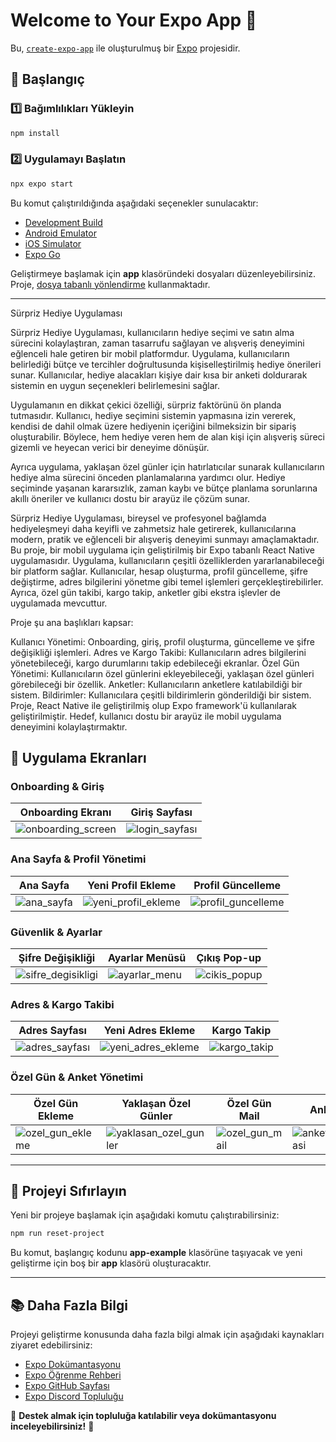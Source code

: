 # Welcome to Your Expo App 🚀

Bu, [`create-expo-app`](https://www.npmjs.com/package/create-expo-app) ile oluşturulmuş bir [Expo](https://expo.dev) projesidir.

## 📌 Başlangıç

### 1️⃣ Bağımlılıkları Yükleyin
```bash
npm install
```

### 2️⃣ Uygulamayı Başlatın
```bash
npx expo start
```
Bu komut çalıştırıldığında aşağıdaki seçenekler sunulacaktır:
- [Development Build](https://docs.expo.dev/develop/development-builds/introduction/)
- [Android Emulator](https://docs.expo.dev/workflow/android-studio-emulator/)
- [iOS Simulator](https://docs.expo.dev/workflow/ios-simulator/)
- [Expo Go](https://expo.dev/go)

Geliştirmeye başlamak için **app** klasöründeki dosyaları düzenleyebilirsiniz. Proje, [dosya tabanlı yönlendirme](https://docs.expo.dev/router/introduction) kullanmaktadır.

---
Sürpriz Hediye Uygulaması

Sürpriz Hediye Uygulaması, kullanıcıların hediye seçimi ve satın alma sürecini kolaylaştıran, zaman tasarrufu sağlayan ve alışveriş deneyimini eğlenceli hale getiren bir mobil platformdur. Uygulama, kullanıcıların belirlediği bütçe ve tercihler doğrultusunda kişiselleştirilmiş hediye önerileri sunar. Kullanıcılar, hediye alacakları kişiye dair kısa bir anketi doldurarak sistemin en uygun seçenekleri belirlemesini sağlar.

Uygulamanın en dikkat çekici özelliği, sürpriz faktörünü ön planda tutmasıdır. Kullanıcı, hediye seçimini sistemin yapmasına izin vererek, kendisi de dahil olmak üzere hediyenin içeriğini bilmeksizin bir sipariş oluşturabilir. Böylece, hem hediye veren hem de alan kişi için alışveriş süreci gizemli ve heyecan verici bir deneyime dönüşür.

Ayrıca uygulama, yaklaşan özel günler için hatırlatıcılar sunarak kullanıcıların hediye alma sürecini önceden planlamalarına yardımcı olur. Hediye seçiminde yaşanan kararsızlık, zaman kaybı ve bütçe planlama sorunlarına akıllı öneriler ve kullanıcı dostu bir arayüz ile çözüm sunar.

Sürpriz Hediye Uygulaması, bireysel ve profesyonel bağlamda hediyeleşmeyi daha keyifli ve zahmetsiz hale getirerek, kullanıcılarına modern, pratik ve eğlenceli bir alışveriş deneyimi sunmayı amaçlamaktadır.
Bu proje, bir mobil uygulama için geliştirilmiş bir Expo tabanlı React Native uygulamasıdır. Uygulama, kullanıcıların çeşitli özelliklerden yararlanabileceği bir platform sağlar. Kullanıcılar, hesap oluşturma, profil güncelleme, şifre değiştirme, adres bilgilerini yönetme gibi temel işlemleri gerçekleştirebilirler. Ayrıca, özel gün takibi, kargo takip, anketler gibi ekstra işlevler de uygulamada mevcuttur.

Proje şu ana başlıkları kapsar:

Kullanıcı Yönetimi: Onboarding, giriş, profil oluşturma, güncelleme ve şifre değişikliği işlemleri.
Adres ve Kargo Takibi: Kullanıcıların adres bilgilerini yönetebileceği, kargo durumlarını takip edebileceği ekranlar.
Özel Gün Yönetimi: Kullanıcıların özel günlerini ekleyebileceği, yaklaşan özel günleri görebileceği bir özellik.
Anketler: Kullanıcıların anketlere katılabildiği bir sistem.
Bildirimler: Kullanıcılara çeşitli bildirimlerin gönderildiği bir sistem.
Proje, React Native ile geliştirilmiş olup Expo framework'ü kullanılarak geliştirilmiştir. Hedef, kullanıcı dostu bir arayüz ile mobil uygulama deneyimini kolaylaştırmaktır.


## 📱 Uygulama Ekranları

### **Onboarding & Giriş**
| Onboarding Ekranı | Giriş Sayfası |
|-------------------|--------------|
| ![onboarding_screen](https://github.com/user-attachments/assets/1e4505af-8f04-4515-ba89-ed27d30031a6) | ![login_sayfası](https://github.com/user-attachments/assets/7090a893-5329-4c10-916b-70a077905382) |

### **Ana Sayfa & Profil Yönetimi**
| Ana Sayfa | Yeni Profil Ekleme | Profil Güncelleme |
|----------|-------------------|-----------------|
| ![ana_sayfa](https://github.com/user-attachments/assets/9686d75a-c8db-49d8-8520-59130d38a743) | ![yeni_profil_ekleme](https://github.com/user-attachments/assets/36da478c-b7a6-4f76-8ccf-6c70d13b5290) | ![profil_guncelleme](https://github.com/user-attachments/assets/26d3a42e-24d1-44d1-8c61-aca6a1d6436e) |

### **Güvenlik & Ayarlar**
| Şifre Değişikliği | Ayarlar Menüsü | Çıkış Pop-up |
|------------------|---------------|--------------|
| ![sifre_degisikligi](https://github.com/user-attachments/assets/88b552fb-1086-45df-8528-619eb73eb63c) | ![ayarlar_menu](https://github.com/user-attachments/assets/723dae4d-d1c7-438d-98cd-424388eb4553) | ![cikis_popup](https://github.com/user-attachments/assets/9058ebe6-9b80-40f4-9519-e19958378c3a) |

### **Adres & Kargo Takibi**
| Adres Sayfası | Yeni Adres Ekleme | Kargo Takip |
|--------------|----------------|------------|
| ![adres_sayfası](https://github.com/user-attachments/assets/8cd08bd0-0937-4f98-86f5-c26d05673b9b) | ![yeni_adres_ekleme](https://github.com/user-attachments/assets/26c2202e-ef6f-49fe-9a6f-e7f9cdbdfc6c) | ![kargo_takip](https://github.com/user-attachments/assets/74d1cc64-d2fc-4e62-ba8d-5597f4234485) |

### **Özel Gün & Anket Yönetimi**
| Özel Gün Ekleme | Yaklaşan Özel Günler | Özel Gün Mail | Anket | Bildirim |
|---------------|-------------------|--------------|-------|----------|
| ![ozel_gun_ekleme](https://github.com/user-attachments/assets/ec4efeda-0557-4866-917a-5c8e53d2ac6b) | ![yaklasan_ozel_gunler](https://github.com/user-attachments/assets/9c83d7d0-e7e1-478f-ba65-ab4915d9b4f1) | ![ozel_gun_mail](https://github.com/user-attachments/assets/d6e8517e-2257-41f7-8c9e-4b1166a0ed36) | ![anket_sayfasi](https://github.com/user-attachments/assets/e8fe4887-a7b7-41bf-ba5d-2afb79717bf2) | ![ozel_gun_notification](https://github.com/user-attachments/assets/f1b42077-f7a4-4f03-afb3-1412517ec590) |

---

## 🔄 Projeyi Sıfırlayın
Yeni bir projeye başlamak için aşağıdaki komutu çalıştırabilirsiniz:
```bash
npm run reset-project
```
Bu komut, başlangıç kodunu **app-example** klasörüne taşıyacak ve yeni geliştirme için boş bir **app** klasörü oluşturacaktır.

---

## 📚 Daha Fazla Bilgi
Projeyi geliştirme konusunda daha fazla bilgi almak için aşağıdaki kaynakları ziyaret edebilirsiniz:

- [Expo Dokümantasyonu](https://docs.expo.dev/)
- [Expo Öğrenme Rehberi](https://docs.expo.dev/tutorial/introduction/)
- [Expo GitHub Sayfası](https://github.com/expo/expo)
- [Expo Discord Topluluğu](https://chat.expo.dev)

📌 **Destek almak için topluluğa katılabilir veya dokümantasyonu inceleyebilirsiniz!** 🚀

